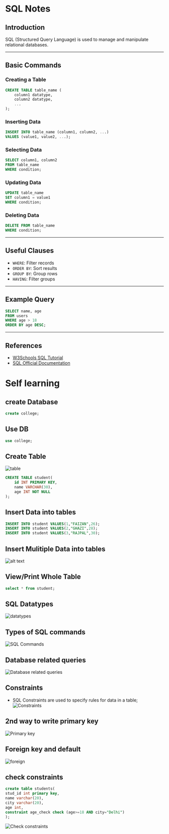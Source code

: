 # SQL Notes

## Introduction
SQL (Structured Query Language) is used to manage and manipulate relational databases.

---

## Basic Commands

### Creating a Table
```sql
CREATE TABLE table_name (
    column1 datatype,
    column2 datatype,
    ...
);
```

### Inserting Data
```sql
INSERT INTO table_name (column1, column2, ...)
VALUES (value1, value2, ...);
```

### Selecting Data
```sql
SELECT column1, column2
FROM table_name
WHERE condition;
```

### Updating Data
```sql
UPDATE table_name
SET column1 = value1
WHERE condition;
```

### Deleting Data
```sql
DELETE FROM table_name
WHERE condition;
```

---

## Useful Clauses

- `WHERE`: Filter records
- `ORDER BY`: Sort results
- `GROUP BY`: Group rows
- `HAVING`: Filter groups

---

## Example Query

```sql
SELECT name, age
FROM users
WHERE age > 18
ORDER BY age DESC;
```

---

## References

- [W3Schools SQL Tutorial](https://www.w3schools.com/sql/)
- [SQL Official Documentation](https://www.iso.org/standard/63555.html)

# Self learning

## create Database

```sql
create college;

```

## Use DB
```sql
use college;
```

## Create Table

![table](<Screenshot 2025-09-03 125159.png>)

```sql
CREATE TABLE student(
    id INT PRIMARY KEY,
    name VARCHAR(30),
    age INT NOT NULL
);

```
## Insert Data into tables

```sql
INSERT INTO student VALUES(1,"FAIZAN",26);
INSERT INTO student VALUES(2,"GHAZI",28);
INSERT INTO student VALUES(3,"RAJPAL",30);


```

## Insert  Mulitiple Data into tables
![alt text](<Screenshot 2025-09-03 161000.png>)

## View/Print Whole Table

```sql
select * from student;
```

## SQL Datatypes

![datatypes](<Screenshot 2025-09-03 130441.png>)

## Types of SQL commands

![SQL Commands](<Screenshot 2025-09-03 130934.png>)

## Database related queries

![Database related queries](<Screenshot 2025-09-03 131257.png>)

## Constraints
- SQL Constraints are used to specify rules for data in a table;
![Constraints](<Screenshot 2025-09-03 163103.png>)


##  2nd way to write primary key
 ![Primary key](<Screenshot 2025-09-03 163713.png>)

 ## Foreign key and default
 ![foreign](<Screenshot 2025-09-03 164026.png>)

 ## check constraints
 ```sql
 create table students(
stud_id int primary key, 
name varchar(20),
city varchar(20),
age int,
 constraint age_check check (age>=18 AND city="Delhi")
);
```

![Check constraints](<Screenshot 2025-09-03 174237.png>)

